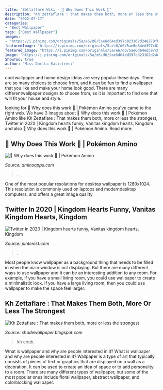 ```yaml
---
title: "Zettaflare Wiki - 🤣 Why Does This Work 🤣"
description: "Kh zettaflare : that makes them both, more or less the strongest"
date: "2022-07-17"
categories:
- "Best Wallpaper"
tags: ["Best Wallpaper"]
images:
- "https://i.pinimg.com/originals/5a/e6/d6/5ae6d64ed397c823162d248278f012d4.jpg"
featuredImage: "https://i.pinimg.com/originals/5a/e6/d6/5ae6d64ed397c823162d248278f012d4.jpg"
featured_image: "https://i.pinimg.com/originals/5a/e6/d6/5ae6d64ed397c823162d248278f012d4.jpg"
image: "https://i.pinimg.com/originals/5a/e6/d6/5ae6d64ed397c823162d248278f012d4.jpg"
ShowToc: true
author: "Miss Dortha Balistreri"
---
```



cool wallpaper and home design ideas are very popular these days. There are so many choices to choose from, and it can be fun to find a wallpaper that you like and make your home look good. There are many differentwallpaper designs to choose from, so it is important to find one that will fit your house and style.

	

		
looking for 🤣 Why does this work 🤣 | Pokémon Amino you've came to the right web. We have 3 Images about 🤣 Why does this work 🤣 | Pokémon Amino like Kh Zettaflare : That makes them both, more or less the strongest, Twitter in 2020 | Kingdom hearts funny, Vanitas kingdom hearts, Kingdom and also 🤣 Why does this work 🤣 | Pokémon Amino. Read more:
		
    
## 🤣 Why Does This Work 🤣 | Pokémon Amino

<img loading=lazy src="https://pm1.narvii.com/8400/68210e57dd6acfc1e26e39a0387bd33880d5933dr1-1191-1684v2_128.jpg" onerror="this.onerror=null;this.src='https://tse4.mm.bing.net/th?id=OIP.2Bbrj_xfn_2FOikLKm5PmwCACA&amp;pid=15.1';" alt="🤣 Why does this work 🤣 | Pokémon Amino">

_Source: aminoapps.com_

>. 

	

One of the most popular resolutions for desktop wallpaper is 1280x1024. This resolution is commonly used on laptops and moderndesktop computers, and offers a great image quality.

    
## Twitter In 2020 | Kingdom Hearts Funny, Vanitas Kingdom Hearts, Kingdom

<img loading=lazy src="https://i.pinimg.com/originals/5a/e6/d6/5ae6d64ed397c823162d248278f012d4.jpg" onerror="this.onerror=null;this.src='https://tse2.mm.bing.net/th?id=OIP.kLp1wDgySGfpLbjJVtjPtgHaJQ&amp;pid=15.1';" alt="Twitter in 2020 | Kingdom hearts funny, Vanitas kingdom hearts, Kingdom">

_Source: pinterest.com_

>. 

	

Most people know wallpaper as a background thing that needs to be filled in when the main window is not displaying. But there are many different ways to use wallpaper and it can be an interesting addition to any room. For example, if you have a small living room, you could use wallpaper to create a minimalistic look. If you have a large living room, then you could use wallpaper to make the space feel larger.

    
## Kh Zettaflare : That Makes Them Both, More Or Less The Strongest

<img loading=lazy src="https://coub-anubis-a.akamaized.net/coub_storage/coub/simple/cw_timeline_pic/96fba973f6d/45d2427a980dc3ad80d17/1551288889_image.jpg" onerror="this.onerror=null;this.src='https://tse3.mm.bing.net/th?id=OIP.TX45opsdGM6BitvSIFXgmgHaEK&amp;pid=15.1';" alt="Kh Zettaflare : That makes them both, more or less the strongest">

_Source: shadewallpaper.blogspot.com_

>kh coub. 

	

What is wallpaper and why are people interested in it?
What is wallpaper and why are people interested in it?
Wallpaper is a type of art that typically consists of pieces of text or graphics that are displayed on a wall as a decoration. It can be used to create an idea of space or to add personality to a room. There are many different types of wallpaper, but some of the most popular ones include floral wallpaper, abstract wallpaper, and colorblocking wallpaper.

